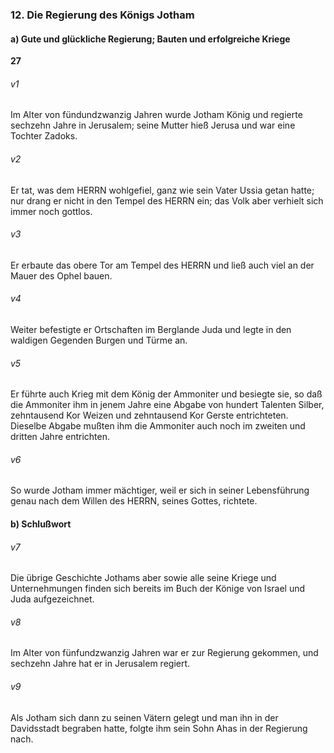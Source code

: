 ### 12. Die Regierung des Königs Jotham

#### a) Gute und glückliche Regierung; Bauten und erfolgreiche Kriege

__27__

###### v1
Im Alter von fündundzwanzig Jahren wurde Jotham König und regierte sechzehn Jahre in Jerusalem; seine Mutter hieß Jerusa und war eine Tochter Zadoks.

###### v2
Er tat, was dem HERRN wohlgefiel, ganz wie sein Vater Ussia getan hatte; nur drang er nicht in den Tempel des HERRN ein; das Volk aber verhielt sich immer noch gottlos.

###### v3
Er erbaute das obere Tor am Tempel des HERRN und ließ auch viel an der Mauer des Ophel bauen.

###### v4
Weiter befestigte er Ortschaften im Berglande Juda und legte in den waldigen Gegenden Burgen und Türme an.

###### v5
Er führte auch Krieg mit dem König der Ammoniter und besiegte sie, so daß die Ammoniter ihm in jenem Jahre eine Abgabe von hundert Talenten Silber, zehntausend Kor Weizen und zehntausend Kor Gerste entrichteten. Dieselbe Abgabe mußten ihm die Ammoniter auch noch im zweiten und dritten Jahre entrichten.

###### v6
So wurde Jotham immer mächtiger, weil er sich in seiner Lebensführung genau nach dem Willen des HERRN, seines Gottes, richtete.

#### b) Schlußwort


###### v7
Die übrige Geschichte Jothams aber sowie alle seine Kriege und Unternehmungen finden sich bereits im Buch der Könige von Israel und Juda aufgezeichnet.

###### v8
Im Alter von fünfundzwanzig Jahren war er zur Regierung gekommen, und sechzehn Jahre hat er in Jerusalem regiert.

###### v9
Als Jotham sich dann zu seinen Vätern gelegt und man ihn in der Davidsstadt begraben hatte, folgte ihm sein Sohn Ahas in der Regierung nach.